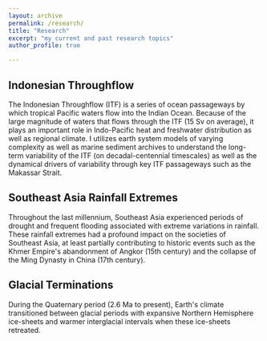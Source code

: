 ```yaml
---
layout: archive
permalink: /research/
title: "Research"
excerpt: "my current and past research topics"
author_profile: true

---
```


## Indonesian Throughflow

The Indonesian Throughflow (ITF) is a series of ocean passageways by which tropical Pacific waters flow into the Indian Ocean. Because of the large magnitude of waters that flows through the ITF (15 Sv on average), it plays an important role in Indo-Pacific heat and freshwater distribution as well as regional climate. I utilizes earth system models of varying complexity as well as marine sediment archives to understand the long-term variability of the ITF (on decadal-centennial timescales) as well as the dynamical drivers of variability through key ITF passageways such as the Makassar Strait.

## Southeast Asia Rainfall Extremes

Throughout the last millennium, Southeast Asia experienced periods of drought and frequent flooding associated with extreme variations in rainfall. These rainfall extremes had a profound impact on the societies of Southeast Asia, at least partially contributing to historic events such as the Khmer Empire's abandonment of Angkor (15th century) and the collapse of the Ming Dynasty in China (17th century). 

## Glacial Terminations

During the Quaternary period (2.6 Ma to present), Earth's climate transitioned between glacial periods with expansive Northern Hemisphere ice-sheets and warmer interglacial intervals when these ice-sheets retreated. 
